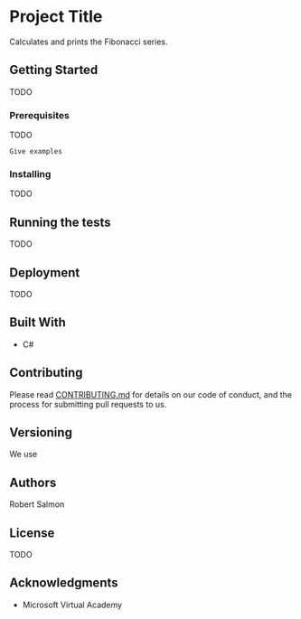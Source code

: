 # Project Title

Calculates and prints the Fibonacci series.

## Getting Started
TODO

### Prerequisites

TODO

```
Give examples
```

### Installing
TODO

## Running the tests

TODO

## Deployment

TODO

## Built With

* C#

## Contributing

Please read [CONTRIBUTING.md](https://gist.github.com/PurpleBooth/b24679402957c63ec426) for details on our code of conduct, and the process for submitting pull requests to us.

## Versioning

We use 

## Authors
Robert Salmon 

## License
TODO

## Acknowledgments

* Microsoft Virtual Academy 
